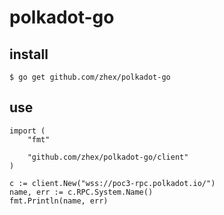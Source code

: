 # polkadot-go

## install

```
$ go get github.com/zhex/polkadot-go
```

## use

```
import (
    "fmt"
    
    "github.com/zhex/polkadot-go/client" 
)

c := client.New("wss://poc3-rpc.polkadot.io/")
name, err := c.RPC.System.Name()
fmt.Println(name, err)
```